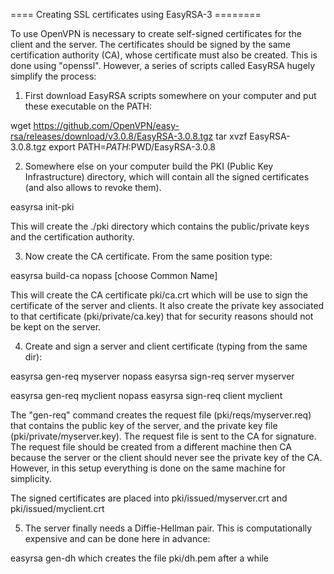 ==== Creating SSL certificates using EasyRSA-3 ========
 
To use OpenVPN is necessary to create self-signed certificates for the client and the server. The certificates should be signed by the same certification authority (CA), whose certificate must also be created. This is done using "openssl". However, a series of scripts called EasyRSA hugely simplify the process:

1) First download EasyRSA scripts somewhere on your computer and put these executable on the PATH:

wget https://github.com/OpenVPN/easy-rsa/releases/download/v3.0.8/EasyRSA-3.0.8.tgz
tar xvzf EasyRSA-3.0.8.tgz
export PATH=$PATH:$PWD/EasyRSA-3.0.8


2) Somewhere else on your computer build the PKI (Public Key Infrastructure) directory, which will contain all the signed certificates (and also allows to revoke them).

easyrsa init-pki

This will create the ./pki directory which contains the public/private keys and the certification authority.

3) Now create the CA certificate. From the same position type:

easyrsa build-ca nopass
[choose Common Name]

This will create the CA certificate pki/ca.crt which will be use to sign the certificate of the server and clients. It also create the private key associated to that certificate (pki/private/ca.key) that for security reasons should not be kept on the server.


4) Create and sign a server and client certificate (typing from the same dir):

easyrsa gen-req myserver nopass
easyrsa sign-req server myserver

easyrsa gen-req myclient nopass
easyrsa sign-req client myclient


The "gen-req" command creates the request file (pki/reqs/myserver.req) that contains the public key of the server, and the private key file (pki/private/myserver.key). The request file is sent to the CA for signature. The request file should be created from a different machine then CA because the server or the client should never see the private key of the CA. However, in this setup everything is done on the same machine for simplicity.

The signed certificates are placed into pki/issued/myserver.crt and pki/issued/myclient.crt



5) The server finally needs a Diffie-Hellman pair. This is computationally expensive and can be done here in advance:

easyrsa gen-dh       which creates the file pki/dh.pem after a while






